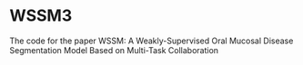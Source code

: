 # WSSM3
The code for the paper WSSM: A Weakly-Supervised Oral Mucosal Disease Segmentation Model Based on Multi-Task Collaboration
